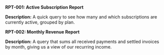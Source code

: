**RPT-001: Active Subscription Report**

**Description:** A quick query to see how many and which subscriptions are currently active, grouped by plan.

**RPT-002: Monthly Revenue Report**

**Description:** A query that sums all received payments and settled invoices by month, giving us a view of our recurring income.